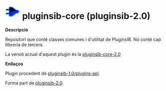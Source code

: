 # ![Logo](https://github.com/GovernIB/maven/raw/binaris/pluginsib/projectinfo_Attachments/icon.jpg) pluginsib-core  (pluginsib-2.0)


**Descripció**


Repositori que conté classes comunes i d'utilitat de PluginsIB. No conté cap llibreria de tercers.

La versió actual d'aquest plugin és la [pluginsib-core-2.0](https://github.com/GovernIB/pluginsib-core/tree/pluginsib-core-2.0)

**Enllaços**


Plugin procedent de [pluginsib-1.0/plugins-api](https://github.com/GovernIB/pluginsib/tree/pluginsib-1.0/plugins-api).  

Forma part de [pluginsib-2.0](https://github.com/GovernIB/pluginsib/tree/pluginsib-2.0).
